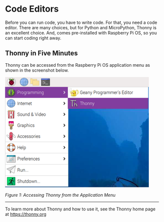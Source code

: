 # Code Editors
Before you can run code, you have to write code. For that, you need a code editor. There are many choices, but for Python and MicroPython, Thonny is an excellent choice. And, comes pre-installed with Raspberry Pi OS, so you can start coding right away.

## Thonny in Five Minutes
Thonny can be accessed from the Raspberry Pi OS application menu as shown in the screenshot below.

![Accessing Thonny](https://github.com/DavesCodeMusings/school-coding-lab/blob/main/docs/images/Thonny.png)

_Figure 1: Accessing Thonny from the Application Menu_

___


To learn more about Thonny and how to use it, see the Thonny home page at https://thonny.org

